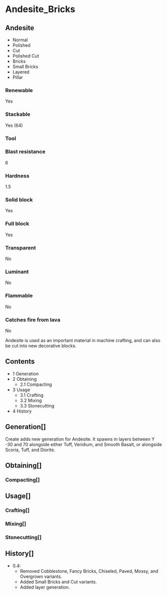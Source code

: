 # Andesite_Bricks

## Andesite

- Normal
- Polished
- Cut
- Polished Cut
- Bricks
- Small Bricks
- Layered
- Pillar

### Renewable

Yes

### Stackable

Yes (64)

### Tool

### Blast resistance

6

### Hardness

1.5

### Solid block

Yes

### Full block

Yes

### Transparent

No

### Luminant

No

### Flammable

No

### Catches fire from lava

No

Andesite is used as an important material in machine crafting, and can also be cut into new decorative blocks.

## Contents

- 1 Generation
- 2 Obtaining
    - 2.1 Compacting
- 3 Usage
    - 3.1 Crafting
    - 3.2 Mixing
    - 3.3 Stonecutting
- 4 History

## Generation[]

Create adds new generation for Andesite. It spawns in layers between Y -30 and 70 alongside either Tuff, Veridium, and Smooth Basalt, or alongside Scoria, Tuff, and Diorite.

## Obtaining[]

### Compacting[]

## Usage[]

### Crafting[]

### Mixing[]

### Stonecutting[]

## History[]

- 0.4:
    - Removed Cobblestone, Fancy Bricks, Chiseled, Paved, Mossy, and Overgrown variants.
    - Added Small Bricks and Cut variants.
    - Added layer generation.